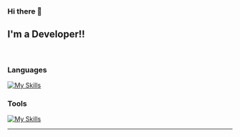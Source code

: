 ### Hi there 👋

<!--
**sergiooolr/sergiooolr** is a ✨ _special_ ✨ repository because its `README.md` (this file) appears on your GitHub profile.

Here are some ideas to get you started:

- 🔭 I’m currently working on ...
- 🌱 I’m currently learning ...
- 👯 I’m looking to collaborate on ...
- 🤔 I’m looking for help with ...
- 💬 Ask me about ...
- 📫 How to reach me: ...
- 😄 Pronouns: ...
- ⚡ Fun fact: ...
-->
<!---
Luis4609/Luis4609 is a ✨ special ✨ repository because its `README.md` (this file) appears on your GitHub profile.
You can click the Preview link to take a look at your changes.
--->
## I'm a Developer!!


<br />

### Languages

[![My Skills](https://skillicons.dev/icons?i=js,ts,html,css,bootstrap,react,nextjs,angular,java,spring)](https://skillicons.dev)

### Tools

[![My Skills](https://skillicons.dev/icons?i=mysql,git,vscode,idea,unity,androidstudio)](https://skillicons.dev)

---









